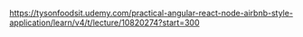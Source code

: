 https://tysonfoodsit.udemy.com/practical-angular-react-node-airbnb-style-application/learn/v4/t/lecture/10820274?start=300
